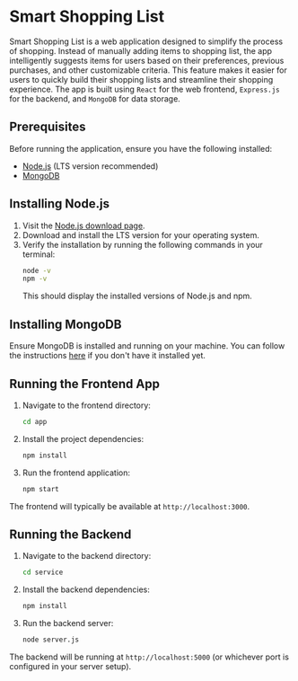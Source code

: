 # Smart Shopping List

Smart Shopping List is a web application designed to simplify the process of shopping. Instead of manually adding items to shopping list, the app intelligently suggests items for users based on their preferences, previous purchases, and other customizable criteria. This feature makes it easier for users to quickly build their shopping lists and streamline their shopping experience. The app is built using `React` for the web frontend, `Express.js` for the backend, and `MongoDB` for data storage.

## Prerequisites

Before running the application, ensure you have the following installed:

- [Node.js](https://nodejs.org/) (LTS version recommended)
- [MongoDB](https://www.mongodb.com/)

## Installing Node.js

1. Visit the [Node.js download page](https://nodejs.org/en/download/).
2. Download and install the LTS version for your operating system.
3. Verify the installation by running the following commands in your terminal:
   ```bash
   node -v
   npm -v
   ```
   This should display the installed versions of Node.js and npm.

## Installing MongoDB

Ensure MongoDB is installed and running on your machine. You can follow the instructions [here](https://docs.mongodb.com/manual/installation/) if you don't have it installed yet.

## Running the Frontend App

1. Navigate to the frontend directory:
   ```bash
   cd app
   ```

2. Install the project dependencies:
   ```bash
   npm install
   ```

3. Run the frontend application:
   ```bash
   npm start
   ```

The frontend will typically be available at `http://localhost:3000`.

## Running the Backend

1. Navigate to the backend directory:
   ```bash
   cd service
   ```

2. Install the backend dependencies:
   ```bash
   npm install
   ```

3. Run the backend server:
   ```bash
   node server.js
   ```

The backend will be running at `http://localhost:5000` (or whichever port is configured in your server setup).
